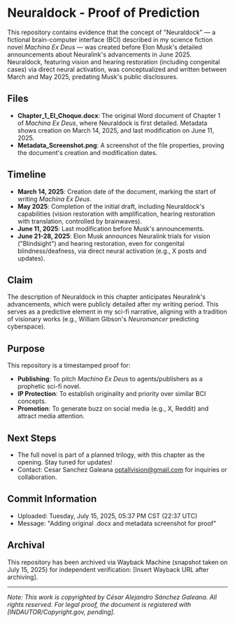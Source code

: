 # Neuraldock - Proof of Prediction

This repository contains evidence that the concept of "Neuraldock" — a fictional brain-computer interface (BCI) described in my science fiction novel *Machina Ex Deus* — was created before Elon Musk's detailed announcements about Neuralink's advancements in June 2025. Neuraldock, featuring vision and hearing restoration (including congenital cases) via direct neural activation, was conceptualized and written between March and May 2025, predating Musk's public disclosures.

## Files
- **Chapter_1_El_Choque.docx**: The original Word document of Chapter 1 of *Machina Ex Deus*, where Neuraldock is first detailed. Metadata shows creation on March 14, 2025, and last modification on June 11, 2025.
- **Metadata_Screenshot.png**: A screenshot of the file properties, proving the document's creation and modification dates.

## Timeline
- **March 14, 2025**: Creation date of the document, marking the start of writing *Machina Ex Deus*.
- **May 2025**: Completion of the initial draft, including Neuraldock's capabilities (vision restoration with amplification, hearing restoration with translation, controlled by brainwaves).
- **June 11, 2025**: Last modification before Musk's announcements.
- **June 21-28, 2025**: Elon Musk announces Neuralink trials for vision ("Blindsight") and hearing restoration, even for congenital blindness/deafness, via direct neural activation (e.g., X posts and updates).

## Claim
The description of Neuraldock in this chapter anticipates Neuralink's advancements, which were publicly detailed after my writing period. This serves as a predictive element in my sci-fi narrative, aligning with a tradition of visionary works (e.g., William Gibson's *Neuromancer* predicting cyberspace).

## Purpose
This repository is a timestamped proof for:
- **Publishing**: To pitch *Machina Ex Deus* to agents/publishers as a prophetic sci-fi novel.
- **IP Protection**: To establish originality and priority over similar BCI concepts.
- **Promotion**: To generate buzz on social media (e.g., X, Reddit) and attract media attention.

## Next Steps
- The full novel is part of a planned trilogy, with this chapter as the opening. Stay tuned for updates!
- Contact: Cesar Sanchez Galeana optallvision@gmail.com for inquiries or collaboration.

## Commit Information
- Uploaded: Tuesday, July 15, 2025, 05:37 PM CST (22:37 UTC)
- Message: "Adding original .docx and metadata screenshot for proof"

## Archival
This repository has been archived via Wayback Machine (snapshot taken on July 15, 2025) for independent verification: [Insert Wayback URL after archiving].

---

*Note: This work is copyrighted by César Alejandro Sánchez Galeana. All rights reserved. For legal proof, the document is registered with [INDAUTOR/Copyright.gov, pending].*
